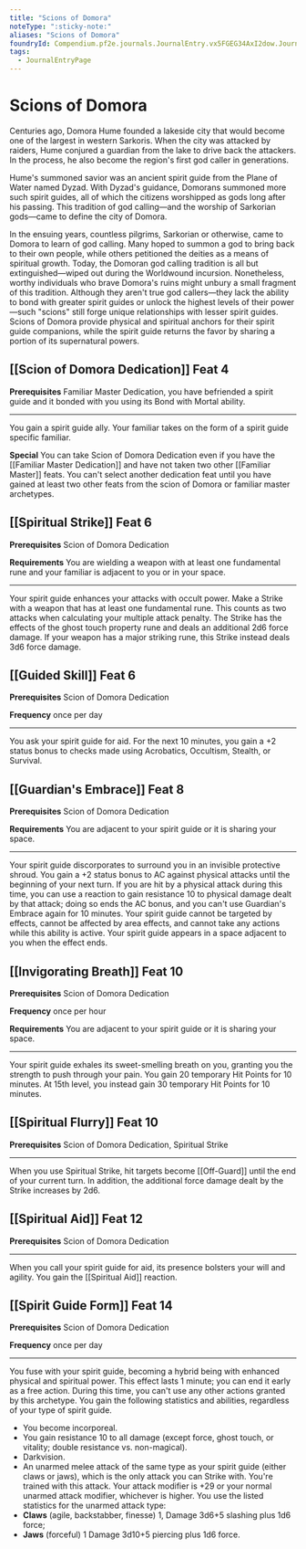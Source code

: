 ```yaml
---
title: "Scions of Domora"
noteType: ":sticky-note:"
aliases: "Scions of Domora"
foundryId: Compendium.pf2e.journals.JournalEntry.vx5FGEG34AxI2dow.JournalEntryPage.J0AfK0jJgS5WxhCE
tags:
  - JournalEntryPage
---
```


# Scions of Domora
Centuries ago, Domora Hume founded a lakeside city that would become one of the largest in western Sarkoris. When the city was attacked by raiders, Hume conjured a guardian from the lake to drive back the attackers. In the process, he also become the region's first god caller in generations.

Hume's summoned savior was an ancient spirit guide from the Plane of Water named Dyzad. With Dyzad's guidance, Domorans summoned more such spirit guides, all of which the citizens worshipped as gods long after his passing. This tradition of god calling—and the worship of Sarkorian gods—came to define the city of Domora.

In the ensuing years, countless pilgrims, Sarkorian or otherwise, came to Domora to learn of god calling. Many hoped to summon a god to bring back to their own people, while others petitioned the deities as a means of spiritual growth. Today, the Domoran god calling tradition is all but extinguished—wiped out during the Worldwound incursion. Nonetheless, worthy individuals who brave Domora's ruins might unbury a small fragment of this tradition. Although they aren't true god callers—they lack the ability to bond with greater spirit guides or unlock the highest levels of their power—such "scions" still forge unique relationships with lesser spirit guides. Scions of Domora provide physical and spiritual anchors for their spirit guide companions, while the spirit guide returns the favor by sharing a portion of its supernatural powers.

## [[Scion of Domora Dedication]] Feat 4

**Prerequisites** Familiar Master Dedication, you have befriended a spirit guide and it bonded with you using its Bond with Mortal ability.

* * *

You gain a spirit guide ally. Your familiar takes on the form of a spirit guide specific familiar.

**Special** You can take Scion of Domora Dedication even if you have the [[Familiar Master Dedication]] and have not taken two other [[Familiar Master]] feats. You can't select another dedication feat until you have gained at least two other feats from the scion of Domora or familiar master archetypes.

## [[Spiritual Strike]] Feat 6

**Prerequisites** Scion of Domora Dedication

**Requirements** You are wielding a weapon with at least one fundamental rune and your familiar is adjacent to you or in your space.

* * *

Your spirit guide enhances your attacks with occult power. Make a Strike with a weapon that has at least one fundamental rune. This counts as two attacks when calculating your multiple attack penalty. The Strike has the effects of the ghost touch property rune and deals an additional 2d6 force damage. If your weapon has a major striking rune, this Strike instead deals 3d6 force damage.

## [[Guided Skill]] Feat 6

**Prerequisites** Scion of Domora Dedication

**Frequency** once per day

* * *

You ask your spirit guide for aid. For the next 10 minutes, you gain a +2 status bonus to checks made using Acrobatics, Occultism, Stealth, or Survival.

## [[Guardian's Embrace]] Feat 8

**Prerequisites** Scion of Domora Dedication

**Requirements** You are adjacent to your spirit guide or it is sharing your space.

* * *

Your spirit guide discorporates to surround you in an invisible protective shroud. You gain a +2 status bonus to AC against physical attacks until the beginning of your next turn. If you are hit by a physical attack during this time, you can use a reaction to gain resistance 10 to physical damage dealt by that attack; doing so ends the AC bonus, and you can't use Guardian's Embrace again for 10 minutes. Your spirit guide cannot be targeted by effects, cannot be affected by area effects, and cannot take any actions while this ability is active. Your spirit guide appears in a space adjacent to you when the effect ends.

## [[Invigorating Breath]] Feat 10

**Prerequisites** Scion of Domora Dedication

**Frequency** once per hour

**Requirements** You are adjacent to your spirit guide or it is sharing your space.

* * *

Your spirit guide exhales its sweet-smelling breath on you, granting you the strength to push through your pain. You gain 20 temporary Hit Points for 10 minutes. At 15th level, you instead gain 30 temporary Hit Points for 10 minutes.

## [[Spiritual Flurry]] Feat 10

**Prerequisites** Scion of Domora Dedication, Spiritual Strike

* * *

When you use Spiritual Strike, hit targets become [[Off-Guard]] until the end of your current turn. In addition, the additional force damage dealt by the Strike increases by 2d6.

## [[Spiritual Aid]] Feat 12

**Prerequisites** Scion of Domora Dedication

* * *

When you call your spirit guide for aid, its presence bolsters your will and agility. You gain the [[Spiritual Aid]] reaction.

## [[Spirit Guide Form]] Feat 14

**Prerequisites** Scion of Domora Dedication

**Frequency** once per day

* * *

You fuse with your spirit guide, becoming a hybrid being with enhanced physical and spiritual power. This effect lasts 1 minute; you can end it early as a free action. During this time, you can't use any other actions granted by this archetype. You gain the following statistics and abilities, regardless of your type of spirit guide.

*   You become incorporeal.
*   You gain resistance 10 to all damage (except force, ghost touch, or vitality; double resistance vs. non-magical).
*   Darkvision.
*   An unarmed melee attack of the same type as your spirit guide (either claws or jaws), which is the only attack you can Strike with. You're trained with this attack. Your attack modifier is +29 or your normal unarmed attack modifier, whichever is higher. You use the listed statistics for the unarmed attack type:
*   **Claws** (agile, backstabber, finesse) 1, Damage 3d6+5 slashing plus 1d6 force;
*   **Jaws** (forceful) 1 Damage 3d10+5 piercing plus 1d6 force.